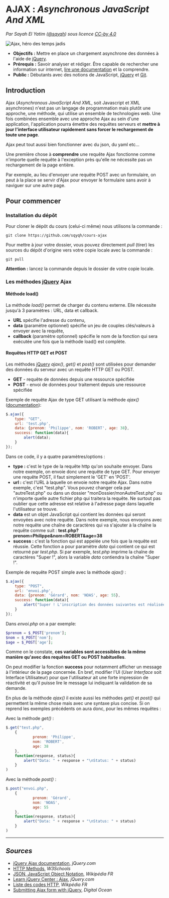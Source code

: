 # AJAX : *Asynchronous JavaScript And XML*
*Par Sayah El Yatim ([@sqyqh](https://github.com/sqyqh "[Git](https://git-scm.com/)Hub - Sayah El Yatim")) sous licence [CC-by 4.0](LICENSE.md)*

![Ajax, héro des temps jadis](assets/ajax.jpg "Ajax, héro des temps jadis")

- **Objectifs :** Mettre en place un chargement asynchrone des données à l'aide de [jQuery](https://jquery.com/).
- **Prérequis :** Savoir analyser et rédiger. Être capable de rechercher une information sur internet, [lire une documentation](https://en.wikipedia.org/wiki/RTFM) et la comprendre.
- **Public :** Débutants avec des notions de JavaScript, [jQuery](https://jquery.com/) et [Git](https://git-scm.com/).

## Introduction
Ajax (*Asynchronous JavaScript And XML*, soit Javascript et XML asynchrones) n'est pas un langage de programmation mais plutôt une approche, une méthode, qui utilise un ensemble de technologies web. Une fois combinées ensemble avec une approche Ajax au sein d'une application, l'application pourra émettre des requêtes serveurs et **mettre à jour l'interface utilisateur rapidement sans forcer le rechargement de toute une page**.

Ajax peut tout aussi bien fonctionner avec du json, du yaml etc...

Une première chose à **comprendre** une requête Ajax fonctionne comme n'importe quelle requête à l'exception près qu'elle ne nécessite pas un rechargement de la page entière.

Par exemple, au lieu d'envoyer une requête POST avec un formulaire, on peut à la place se servir d'Ajax pour envoyer le formulaire sans avoir à naviguer sur une autre page.

## Pour commencer
### Installation du dépôt
Pour cloner le dépôt du cours (celui-ci même) nous utilisons la commande :

```shell
git clone https://github.com/sqyqh/cours-ajax
```

Pour mettre à jour votre dossier, vous pouvez directement *pull* (tirer) les sources du dépôt d'origine vers votre copie locale avec la commande :

```shell
git pull
```

**Attention :** lancez la commande depuis le dossier de votre copie locale.

### Les méthodes [jQuery](https://jquery.com/) Ajax
#### Méthode load()
La méthode *load()* permet de charger du contenu externe. Elle nécessite jusqu'à 3 paramètres : URL, data et callback.

- **URL** spécifie l'adresse du contenu,
- **data** (paramètre optionnel) spécifie un jeu de couples clés/valeurs à envoyer avec la requête,
- **callback** (paramètre optionnel) spécifie le nom de la fonction qui sera exécutée une fois que la méthode load() est complète.


#### Requêtes HTTP GET et POST
Les méthodes [jQuery](https://jquery.com/) *ajax()*, *get()* et *post()* sont utilisées pour demander des données du serveur avec un requête HTTP GET ou POST.

- **GET** - requête de données depuis une ressource spécifiée
- **POST** - envoi de données pour traitement depuis une ressource spécifiée


Exemple de requête Ajax de type GET utilisant la méthode *ajax()* ([documentation](https://api.jquery.com/jquery.ajax/)):

```JavaScript
$.ajax({
	type: "GET",
	url: 'test.php',
	data: {prenom: 'Philippe', nom: 'ROBERT', age: 38},
	success: function(data){
		alert(data);
	}
});
```

Dans ce code, il y a quatre paramètres/options :
- **type :** c'est le type de la requête http qu'on souhaite envoyer. Dans notre exemple, on envoie donc une requête de type GET. Pour envoyer une requête POST, il faut simplement le 'GET' en 'POST'.
- **url :** c'est l'URL à laquelle on envoie notre requête Ajax. Dans notre exemple, c'est "test.php". Vous pouvez changer cela par "autreTest.php" ou dans un dossier "monDossier/monAutreTest.php" ou n'importe quelle autre fichier php qui traitera la requête. Ne surtout pas oublier que cette adresse est relative à l'adresse page dans laquelle l'utilisateur se trouve.
- **data** est un objet JavaScript qui contient les données qui seront envoyées avec notre requête. Dans notre exemple, nous envoyons avec notre requête une chaîne de caractères qui va s'ajouter à la chaîne la requête comme suit : **test.php?prenom=Philippe&nom=ROBERT&age=38**
- **success :** c'est la fonction qui est appelée une fois que la requête est réussie. Cette fonction a pour paramètre *data* qui contient ce qui est retourné par *test.php*. Si par exemple, *test.php* imprime la chaîne de caractères "Super !", alors la variable *data* contiendra la chaîne "Super !".

Exemple de requête POST simple avec la méthode *ajax()* :

```JavaScript
$.ajax({
	type: "POST",
	url: 'envoi.php',
	data: {prenom: 'Gérard', nom: 'NOAS', age: 55},
	success: function(data){
		alert("Super ! L'inscription des données suivantes est réalisée : " + data);
	}
});
```

Dans *envoi.php* on a par exemple:

```php
$prenom = $_POST['prenom'];
$nom = $_POST['nom'];
$age = $_POST['age'];
```

Comme on le constate, **ces variables sont accessibles de la même manière qu'avec des requêtes GET ou POST habituelles**.

On peut modifier la fonction **success** pour notamment afficher un message à l'intérieur de la page concernée. En bref, modifier l'UI (*User Interface* soit Interface Utilisateur) pour que l'utilisateur ait une forte impression de réactivité et qu'il puisse lire le message lui indiquant la validation de sa demande.

En plus de la méthode *ajax()* il existe aussi les méthodes *get()* et *post()* qui permettent la même chose mais avec une syntaxe plus concise. Si on reprend les exemples précédents on aura donc, pour les mêmes requêtes :

Avec la méthode *get()* :
```JavaScript
$.get("test.php",
	{
			prenom: 'Philippe',
			nom: 'ROBERT',
			age: 38		
	},
	function(response, status){
		alert("Data: " + response + "\nStatus: " + status)
	}
)
```

Avec la méthode *post()* :
```JavaScript
$.post("envoi.php",
	{
			prenom: 'Gérard',
			nom: 'NOAS',
			age: 55		
	},
	function(response, status){
		alert("Data: " + response + "\nStatus: " + status)
	}
)
```




---

## *Sources*
- [jQuery Ajax documentation](https://api.jquery.com/category/ajax/), *jQuery.com*
- [HTTP Methods](https://www.w3schools.com/tags/ref_httpmethods.asp), *W3Schools*
- [JSON, JavaScript Object Notation](https://fr.wikipedia.org/wiki/JavaScript_Object_Notation), *Wikipédia FR*
- [Learn jQuery Center : Ajax](https://learn.jquery.com/ajax/), *jQuery.com*
- [Liste des codes HTTP](https://fr.wikipedia.org/wiki/Liste_des_codes_HTTP), *Wikpédia FR*
- [Submitting Ajax form with jQuery](https://www.digitalocean.com/community/tutorials/submitting-ajax-forms-with-jquery), *Digital Ocean*














<!-- ```JavaScript
<html>
    <head>
        <script type="text/javascript" src="jquery/jquery.js"></script>
    </head>
    <body>
        <form>
            <input type="text" placeholder="Votre recherche..." name="search" />
        </form>
        <ul id="results">
        </ul>
        <script>
            $('[name="search"]').on('input', function(){
                $.ajax({
                    url:'https://api.github.com/search/repositories',
                    type: 'get',
                    dataType: 'json',
                    data: 'q='+encodeURI($(this).val())
                }).success(function(data){
                    $('#results').html('');
                    var items = data.items;
                    items.forEach(function(el){
                        $('#results').append($('<li>').text(el.full_name));
                    });
                });
            });
        </script>
    </body>
</html>
``` -->
